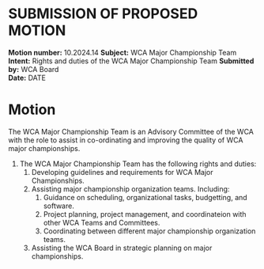 # SUBMISSION OF PROPOSED MOTION

**Motion number:** 10.2024.14
**Subject:** WCA Major Championship Team
**Intent:** Rights and duties of the WCA Major Championship Team
**Submitted by:** WCA Board  
**Date:** DATE

# Motion

The WCA Major Championship Team is an Advisory Committee of the WCA with the role to assist in co-ordinating and improving the quality of WCA major championships.

1. The WCA Major Championship Team has the following rights and duties:
   1. Developing guidelines and requirements for WCA Major Championships.
   2. Assisting major championship organization teams. Including:
       1. Guidance on scheduling, organizational tasks, budgetting, and software.
       2. Project planning, project management, and coordinateion with other WCA Teams and Committees.
       3. Coordinating between different major championship organization teams.
   4. Assisting the WCA Board in strategic planning on major championships.
